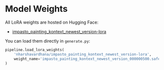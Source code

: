 # Model Weights

All LoRA weights are hosted on Hugging Face:

- [impasto_painting_kontext_newest_version-lora](https://huggingface.co/nharshavardhana/impasto_painting_kontext_newest_version-lora)

You can load them directly in `generate.py`:

```python
pipeline.load_lora_weights(
    'nharshavardhana/impasto_painting_kontext_newest_version-lora',
    weight_name='impasto_painting_kontext_newest_version_000000500.safetensors'
)
